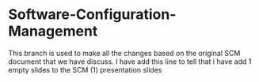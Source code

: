 # Software-Configuration-Management 
This branch is used to make all the changes based on the original SCM document that we have discuss. 
I have add this line to tell that i have add 1 empty slides to the SCM (1) presentation slides
